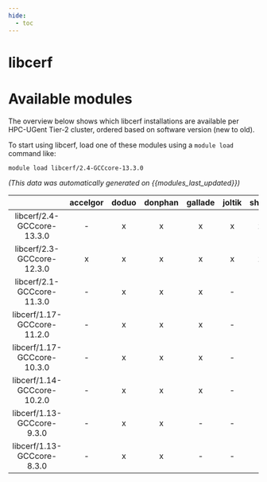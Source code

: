 ```yaml
---
hide:
  - toc
---
```


libcerf
=======

# Available modules


The overview below shows which libcerf installations are available per HPC-UGent Tier-2 cluster, ordered based on software version (new to old).

To start using libcerf, load one of these modules using a `module load` command like:

```shell
module load libcerf/2.4-GCCcore-13.3.0
```

*(This data was automatically generated on {{modules_last_updated}})*  

| |accelgor|doduo|donphan|gallade|joltik|shinx|skitty|
| :---: | :---: | :---: | :---: | :---: | :---: | :---: | :---: |
|libcerf/2.4-GCCcore-13.3.0|-|x|x|x|x|x|x|
|libcerf/2.3-GCCcore-12.3.0|x|x|x|x|x|x|x|
|libcerf/2.1-GCCcore-11.3.0|-|x|x|x|-|-|-|
|libcerf/1.17-GCCcore-11.2.0|-|x|x|x|-|-|-|
|libcerf/1.17-GCCcore-10.3.0|-|x|x|x|-|-|-|
|libcerf/1.14-GCCcore-10.2.0|-|x|x|x|-|-|-|
|libcerf/1.13-GCCcore-9.3.0|-|x|x|-|-|-|-|
|libcerf/1.13-GCCcore-8.3.0|-|x|x|-|-|-|-|
